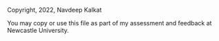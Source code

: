 Copyright, 2022, Navdeep Kalkat

You may copy or use this file as part of my assessment and feedback at
Newcastle University.